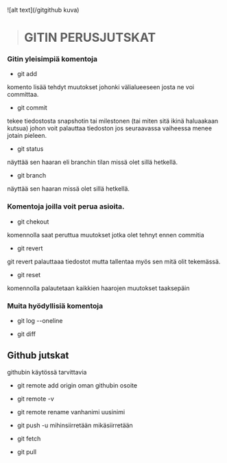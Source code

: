 
![alt text](/gitgithub kuva)
># **GITIN PERUSJUTSKAT**

### **Gitin yleisimpiä komentoja**  

- git add  

komento lisää tehdyt muutokset johonki välialueeseen josta ne voi committaa.

- git commit

tekee tiedostosta snapshotin tai milestonen (tai miten sitä ikinä haluaakaan kutsua) johon voit palauttaa tiedoston jos seuraavassa vaiheessa menee jotain pieleen.

- git status

näyttää sen haaran eli branchin tilan missä olet sillä hetkellä.

- git branch

näyttää sen haaran missä olet sillä hetkellä.

### **Komentoja joilla voit perua asioita.**
- git chekout

komennolla saat peruttua muutokset jotka olet tehnyt ennen commitia

- git revert 

git revert palauttaaa tiedostot mutta tallentaa myös sen mitä olit tekemässä.

- git reset

komennolla palautetaan kaikkien haarojen muutokset taaksepäin

### **Muita hyödyllisiä komentoja**

- git log --oneline

- git diff 

## **Github jutskat**
githubin käytössä tarvittavia

- git remote add origin oman githubin osoite

- git remote -v

- git remote rename vanhanimi uusinimi

- git push -u mihinsiirretään mikäsiirretään

- git fetch 

- git pull


